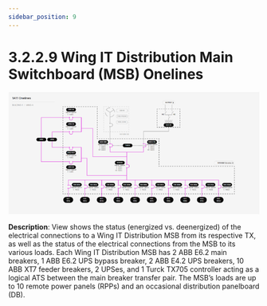 ```yaml
---
sidebar_position: 9
---
```


# 3.2.2.9 Wing IT Distribution Main Switchboard (MSB) Onelines

![Docs Version Dropdown](../../../../../static/img/WingITDistributionMainSwitchboard.png)


**Description**: View shows the status (energized vs. deenergized) of the electrical connections to a Wing IT Distribution MSB from its respective TX, as well as the status of the electrical connections from the MSB to its various loads. Each Wing IT Distribution MSB has 2 ABB E6.2 main breakers, 1 ABB E6.2 UPS bypass breaker, 2 ABB E4.2 UPS breakers, 10 ABB XT7 feeder breakers, 2 UPSes, and 1 Turck TX705 controller acting as a logical ATS between the main breaker transfer pair. The MSB’s loads are up to 10 remote power panels (RPPs) and an occasional distribution panelboard (DB). 